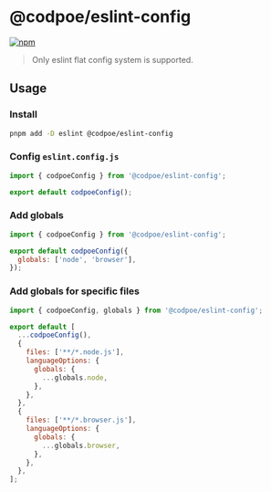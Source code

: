 # @codpoe/eslint-config

[![npm](https://img.shields.io/npm/v/@codpoe/eslint-config)](https://npmjs.com/package/@codpoe/eslint-config)

> Only eslint flat config system is supported.

## Usage

### Install

```bash
pnpm add -D eslint @codpoe/eslint-config
```

### Config `eslint.config.js`

```js
import { codpoeConfig } from '@codpoe/eslint-config';

export default codpoeConfig();
```

### Add globals

```js
import { codpoeConfig } from '@codpoe/eslint-config';

export default codpoeConfig({
  globals: ['node', 'browser'],
});
```

### Add globals for specific files

```js
import { codpoeConfig, globals } from '@codpoe/eslint-config';

export default [
  ...codpoeConfig(),
  {
    files: ['**/*.node.js'],
    languageOptions: {
      globals: {
        ...globals.node,
      },
    },
  },
  {
    files: ['**/*.browser.js'],
    languageOptions: {
      globals: {
        ...globals.browser,
      },
    },
  },
];
```
